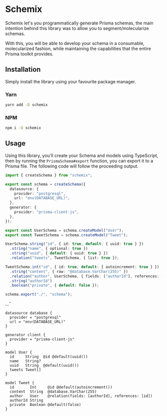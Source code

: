 # Schemix

Schemix let's you programmatically generate Prisma schemas, the main intention behind this library was to allow you to segment/molecularize schemas.

With this, you will be able to develop your schema in a consumable, molecularized fashion, while maintaining the capabilities that the entire Prisma toolkit provides.

## Installation

Simply install the library using your favourite package manager.

### Yarn

```bash
yarn add -D schemix
```

### NPM

```bash
npm i -D schemix
```

## Usage

Using this library, you'll create your Schema and models using TypeScript, then by running the `PrismaSchema#export` function, you can export it to a Prisma file. The following code will follow the proceeding output.

```ts
import { createSchema } from "schemix";

export const schema = createSchema({
  datasource: {
    provider: "postgresql",
    url: "env(DATABASE_URL)",
  },
  generator: {
    provider: "prisma-client-js",
  },
});

export const UserSchema = schema.createModel("User");
export const TweetSchema = schema.createModel("Tweet");

UserSchema.string("id", { id: true, default: { uuid: true } })
  .string("name", { optional: true })
  .string("uuid", { default: { uuid: true } })
  .relation("tweets", TweetSchema, { list: true });

TweetSchema.int("id", { id: true, default: { autoincrement: true } })
  .string("content", { raw: "@database.VarChar(255)" })
  .relation("author", UserSchema, { fields: ["authorId"], references: ["id"] })
  .string("authorId")
  .boolean("private", { default: false });

schema.export("./", "schema");
```

...˝

```prisma
datasource database {
  provider = "postgresql"
  url = "env(DATABASE_URL)"
}

generator client {
  provider = "prisma-client-js"
}

model User {
  id     String  @id @default(uuid())
  name   String?
  uuid   String  @default(uuid())
  tweets Tweet[]
}

model Tweet {
  id       Int     @id @default(autoincrement())
  content  String  @database.VarChar(255)
  author   User    @relation(fields: [authorId], references: [id])
  authorId String
  private  Boolean @default(false)
}
```

